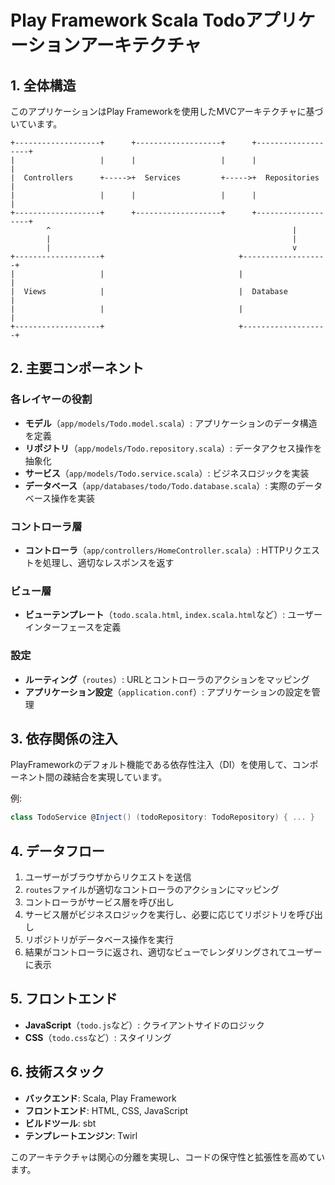 # Play Framework Scala Todoアプリケーションアーキテクチャ

## 1. 全体構造

このアプリケーションはPlay Frameworkを使用したMVCアーキテクチャに基づいています。

```
+-------------------+      +-------------------+      +-------------------+
|                   |      |                   |      |                   |
|  Controllers      +----->+  Services         +----->+  Repositories     |
|                   |      |                   |      |                   |
+-------------------+      +-------------------+      +-------------------+
        ^                                                      |
        |                                                      |
        |                                                      v
+-------------------+                              +-------------------+
|                   |                              |                   |
|  Views            |                              |  Database         |
|                   |                              |                   |
+-------------------+                              +-------------------+
```

## 2. 主要コンポーネント

### 各レイヤーの役割
- **モデル**（`app/models/Todo.model.scala`）: アプリケーションのデータ構造を定義
- **リポジトリ**（`app/models/Todo.repository.scala`）: データアクセス操作を抽象化
- **サービス**（`app/models/Todo.service.scala`）: ビジネスロジックを実装
- **データベース**（`app/databases/todo/Todo.database.scala`）: 実際のデータベース操作を実装

### コントローラ層
- **コントローラ**（`app/controllers/HomeController.scala`）: HTTPリクエストを処理し、適切なレスポンスを返す

### ビュー層
- **ビューテンプレート**（`todo.scala.html`, `index.scala.html`など）: ユーザーインターフェースを定義

### 設定
- **ルーティング**（`routes`）: URLとコントローラのアクションをマッピング
- **アプリケーション設定**（`application.conf`）: アプリケーションの設定を管理

## 3. 依存関係の注入

PlayFrameworkのデフォルト機能である依存性注入（DI）を使用して、コンポーネント間の疎結合を実現しています。

例:
```scala
class TodoService @Inject() (todoRepository: TodoRepository) { ... }
```

## 4. データフロー

1. ユーザーがブラウザからリクエストを送信
2. `routes`ファイルが適切なコントローラのアクションにマッピング
3. コントローラがサービス層を呼び出し
4. サービス層がビジネスロジックを実行し、必要に応じてリポジトリを呼び出し
5. リポジトリがデータベース操作を実行
6. 結果がコントローラに返され、適切なビューでレンダリングされてユーザーに表示

## 5. フロントエンド

- **JavaScript**（`todo.js`など）: クライアントサイドのロジック
- **CSS**（`todo.css`など）: スタイリング

## 6. 技術スタック

- **バックエンド**: Scala, Play Framework
- **フロントエンド**: HTML, CSS, JavaScript
- **ビルドツール**: sbt
- **テンプレートエンジン**: Twirl

このアーキテクチャは関心の分離を実現し、コードの保守性と拡張性を高めています。
